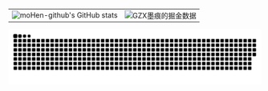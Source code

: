 <table border=0>
  <tr>
    <td><img src="https://github-readme-stats.vercel.app/api?username=moHen-github&show_icons=true&count_private=true&theme=vue-light&hide_border=true" alt="moHen-github's GitHub stats" style="zoom:100%;" align="left"/></td>
    <td><img src="https://4sdvg7tqbv.us.aircode.run/juejin?uid=1304491179127255&hide_border=true" alt="GZX墨痕的掘金数据" style="zoom:100%;" align="left"/></td>
  </tr>
</table>

![moHen-github's github activity graph](https://raw.githubusercontent.com/moHen-github/moHen-github/output/github-contribution-grid-snake.svg)
